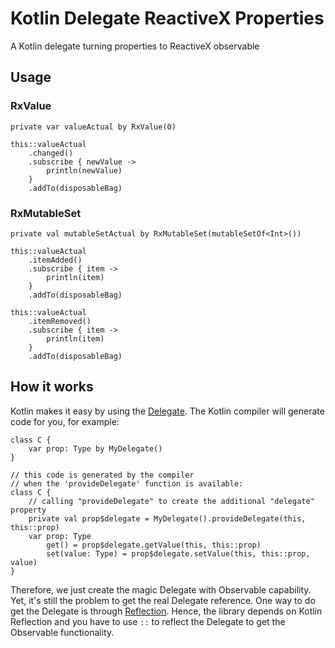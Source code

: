 Kotlin Delegate ReactiveX Properties
===

A Kotlin delegate turning properties to ReactiveX observable

Usage
---

### RxValue
```
private var valueActual by RxValue(0)

this::valueActual
    .changed()
    .subscribe { newValue ->
        println(newValue)
    }
    .addTo(disposableBag)
```

### RxMutableSet
```
private val mutableSetActual by RxMutableSet(mutableSetOf<Int>())

this::valueActual
    .itemAdded()
    .subscribe { item ->
        println(item)
    }
    .addTo(disposableBag)

this::valueActual
    .itemRemoved()
    .subscribe { item ->
        println(item)
    }
    .addTo(disposableBag)
```

How it works
---

Kotlin makes it easy by using the [Delegate](https://kotlinlang.org/docs/reference/delegated-properties.html). The Kotlin compiler will generate code for you, for example:

```
class C {
    var prop: Type by MyDelegate()
}

// this code is generated by the compiler 
// when the 'provideDelegate' function is available:
class C {
    // calling "provideDelegate" to create the additional "delegate" property
    private val prop$delegate = MyDelegate().provideDelegate(this, this::prop)
    var prop: Type
        get() = prop$delegate.getValue(this, this::prop)
        set(value: Type) = prop$delegate.setValue(this, this::prop, value)
}
```

Therefore, we just create the magic Delegate with Observable capability. Yet, it's still the problem to get the real Delegate reference. One way to do get the Delegate is through [Reflection](https://kotlinlang.org/docs/reference/reflection.html). Hence, the library depends on Kotlin Reflection and you have to use `::` to reflect the Delegate to get the Observable functionality.